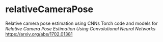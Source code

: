 # relativeCameraPose
Relative camera pose estimation using CNNs
Torch code and models for _Relative Camera Pose Estimation Using Convolutional Neural Networks_
https://arxiv.org/abs/1702.01381
